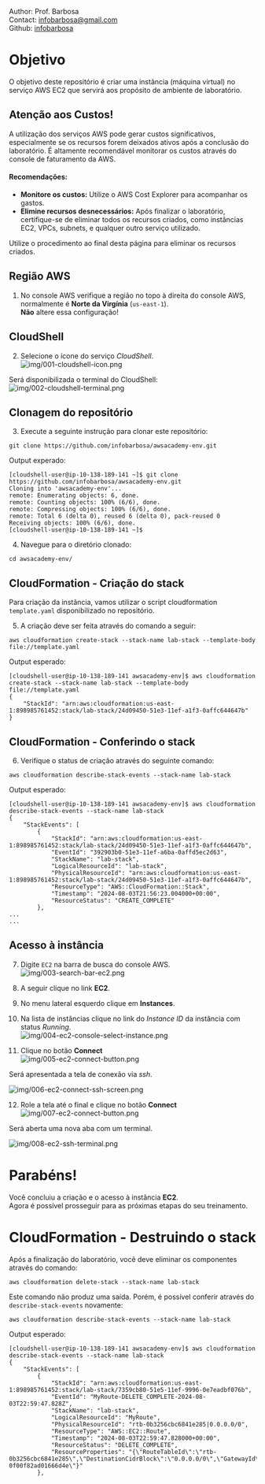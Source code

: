 Author: Prof. Barbosa<br>
Contact: infobarbosa@gmail.com<br>
Github: [infobarbosa](https://github.com/infobarbosa)

# Objetivo

O objetivo deste repositório é criar uma instância (máquina virtual) no serviço AWS EC2 que servirá aos propósito de ambiente de laboratório.

## Atenção aos Custos!

A utilização dos serviços AWS pode gerar custos significativos, especialmente se os recursos forem deixados ativos após a conclusão do laboratório. É altamente recomendável monitorar os custos através do console de faturamento da AWS.

#### Recomendações:
- **Monitore os custos:** Utilize o AWS Cost Explorer para acompanhar os gastos.
- **Elimine recursos desnecessários:** Após finalizar o laboratório, certifique-se de eliminar todos os recursos criados, como instâncias EC2, VPCs, subnets, e qualquer outro serviço utilizado.

Utilize o procedimento ao final desta página para eliminar os recursos criados.


## Região AWS

1. No console AWS verifique a região no topo à direita do console AWS, normalmente é **Norte da Virgínia** (`us-east-1`).<br>
**Não** altere essa configuração!
<div align="left">

</div>

## CloudShell
2. Selecione o ícone do serviço *CloudShell*.<br>
![img/001-cloudshell-icon.png](img/001-cloudshell-icon.png)

Será disponibilizada o terminal do CloudShell:
![img/002-cloudshell-terminal.png](img/002-cloudshell-terminal.png)

## Clonagem do repositório
3. Execute a seguinte instrução para clonar este repositório:
```
git clone https://github.com/infobarbosa/awsacademy-env.git
```

Output experado:
```
[cloudshell-user@ip-10-138-189-141 ~]$ git clone https://github.com/infobarbosa/awsacademy-env.git
Cloning into 'awsacademy-env'...
remote: Enumerating objects: 6, done.
remote: Counting objects: 100% (6/6), done.
remote: Compressing objects: 100% (6/6), done.
remote: Total 6 (delta 0), reused 6 (delta 0), pack-reused 0
Receiving objects: 100% (6/6), done.
[cloudshell-user@ip-10-138-189-141 ~]$ 
```

4. Navegue para o diretório clonado:
```
cd awsacademy-env/
```

## CloudFormation - Criação do stack
Para criação da instância, vamos utilizar o script cloudformation `template.yaml` disponibilizado no repositório.<br>

5. A criação deve ser feita através do comando a seguir:
```
aws cloudformation create-stack --stack-name lab-stack --template-body file://template.yaml
```

Output esperado:
```
[cloudshell-user@ip-10-138-189-141 awsacademy-env]$ aws cloudformation create-stack --stack-name lab-stack --template-body file://template.yaml
{
    "StackId": "arn:aws:cloudformation:us-east-1:898985761452:stack/lab-stack/24d09450-51e3-11ef-a1f3-0affc644647b"
}
```

## CloudFormation - Conferindo o stack

6. Verifique o status de criação através do seguinte comando:
```
aws cloudformation describe-stack-events --stack-name lab-stack
```

Output esperado:
```
[cloudshell-user@ip-10-138-189-141 awsacademy-env]$ aws cloudformation describe-stack-events --stack-name lab-stack  
{
    "StackEvents": [
        {
            "StackId": "arn:aws:cloudformation:us-east-1:898985761452:stack/lab-stack/24d09450-51e3-11ef-a1f3-0affc644647b",
            "EventId": "392903b0-51e3-11ef-a6ba-0affd5ec2d63",
            "StackName": "lab-stack",
            "LogicalResourceId": "lab-stack",
            "PhysicalResourceId": "arn:aws:cloudformation:us-east-1:898985761452:stack/lab-stack/24d09450-51e3-11ef-a1f3-0affc644647b",
            "ResourceType": "AWS::CloudFormation::Stack",
            "Timestamp": "2024-08-03T21:56:23.004000+00:00",
            "ResourceStatus": "CREATE_COMPLETE"
        },
...
...

```

## Acesso à instância
7. Digite `EC2` na barra de busca do console AWS.<br>
![img/003-search-bar-ec2.png](img/003-search-bar-ec2.png)

8. A seguir clique no link **EC2**.
9. No menu lateral esquerdo clique em **Instances**.
10. Na lista de instâncias clique no link do *Instance ID* da instância com status *Running*.<br>
![img/004-ec2-console-select-instance.png](img/004-ec2-console-select-instance.png)
11. Clique no botão **Connect**<br>
![img/005-ec2-connect-button.png](img/005-ec2-connect-button.png)

Será apresentada a tela de conexão via *ssh*.

![img/006-ec2-connect-ssh-screen.png](img/006-ec2-connect-ssh-screen.png)

12. Role a tela até o final e clique no botão **Connect**<br>
![img/007-ec2-connect-button.png](img/007-ec2-connect-button.png)

Será aberta uma nova aba com um terminal.

![img/008-ec2-ssh-terminal.png](img/008-ec2-ssh-terminal.png)

# Parabéns!
Você concluiu a criação e o acesso à instância **EC2**.<br>
Agora é possível prosseguir para as próximas etapas do seu treinamento.


# CloudFormation - Destruindo o stack
Após a finalização do laboratório, você deve eliminar os componentes através do comando:
```
aws cloudformation delete-stack --stack-name lab-stack
```

Este comando não produz uma saída. Porém, é possível conferir através do `describe-stack-events` novamente:
```
aws cloudformation describe-stack-events --stack-name lab-stack 
```

Output esperado:
```
[cloudshell-user@ip-10-138-189-141 awsacademy-env]$ aws cloudformation describe-stack-events --stack-name lab-stack  
{
    "StackEvents": [
        {
            "StackId": "arn:aws:cloudformation:us-east-1:898985761452:stack/lab-stack/7359cb80-51e5-11ef-9996-0e7eadbf076b",
            "EventId": "MyRoute-DELETE_COMPLETE-2024-08-03T22:59:47.828Z",
            "StackName": "lab-stack",
            "LogicalResourceId": "MyRoute",
            "PhysicalResourceId": "rtb-0b3256cbc6841e285|0.0.0.0/0",
            "ResourceType": "AWS::EC2::Route",
            "Timestamp": "2024-08-03T22:59:47.828000+00:00",
            "ResourceStatus": "DELETE_COMPLETE",
            "ResourceProperties": "{\"RouteTableId\":\"rtb-0b3256cbc6841e285\",\"DestinationCidrBlock\":\"0.0.0.0/0\",\"GatewayId\":\"igw-0f00f82ad01666d4e\"}"
        },
```
